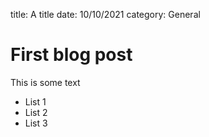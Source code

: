 title: A title
date: 10/10/2021
category: General
# First blog post

This is some text

- List 1
- List 2
- List 3